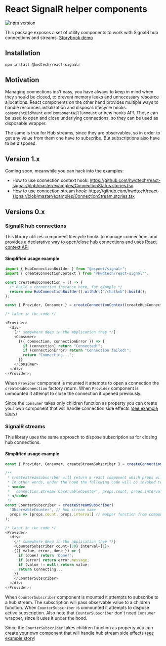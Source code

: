 # React SignalR helper components

[![npm version](https://badge.fury.io/js/%40hwdtech%2Freact-signalr.svg)](https://badge.fury.io/js/%40hwdtech%2Freact-signalr)

This package exposes a set of utility components to work with SignalR hub connections and streams. [Storybook demo](https://hwdtech.github.io/react-signalr)

## Installation

```bash
npm install @hwdtech/react-signalr
```

## Motivation

Managing connections ins't easy, you have always to keep in mind when they should be closed, to prevent memory leaks and unnecessary resource allocations. React components on the other hand provides multiple ways to handle resources initialization and disposal: lifecycle hooks: `componentDidMount` and `componentWillUnmount` or new hooks API. These can be used to open and close underlying connections, so they can be used as disposable wrapper.

The same is true for Hub streams, since they are observables, so in order to get any value from them one have to subscribe. But subscriptions also have to be disposed.

## Version 1.x

Coming soon, meanwhile you can hack into the examples:

- How to use connection context hook: https://github.com/hwdtech/react-signalr/blob/master/examples/ConnectionStatus.stories.tsx
- How to use connection stream hook: https://github.com/hwdtech/react-signalr/blob/master/examples/ConnectionStream.stories.tsx


## Versions 0.x

### SignalR hub connections

This library utilizes component lifecycle hooks to manage connections and provides a declarative way to open/close hub connections and uses [React context API](https://reactjs.org/docs/context.html)

#### Simplified usage example

```js
import { HubConnectionBuilder } from "@aspnet/signalr";
import { createConnectionContext } from "@hwdtech/react-signalr";

const createHubConnection = () => {
  /* build a connection instance here, for example */
  return new HubConnectionBuilder().withUrl("/chathub").build();
};

const { Provider, Consumer } = createConnectionContext(createHubConnection);

/* later in the code */

<Provider>
  <div>
    {/* somewhere deep in the application tree */}
    <Consumer>
      {({ connection, connectionError }) => {
        if (connection) return "Connected!";
        if (connectionError) return "Connection failed!";
        return "Connecting...";
      }}
    </Consumer>
  </div>
</Provider>;
```

When `Provider` component is mounted it attempts to open a connection the `createHubConnection` factory return. When `Provider` component is unmounted it attempt to close the connection it opened previously.

Since the `Consumer` takes only children function as property you can create your own component that will handle connection side effects ([see example story](https://hwdtech.github.io/react-signalr/?selectedKind=createConnectionContext&selectedStory=Stream%20subscription%20w%2F%20side%20effects))

### SignalR streams

This library uses the same approach to dispose subscription as for closing hub connections.

#### Simplified usage example

```js
const { Provider, Consumer, createStreamSubscriber } = createConnectionContext(createHubConnection);

/**
 * createStreamSubscriber will return a react component which props will be mapped to a stream arguments.
 * In other words, under the hood the following code will be invoked to setup a stream:
 * <code>
 *   connection.stream('ObservableCounter', props.count, props.interval);
 * </code>
 */
const CounterSubscriber = createStreamSubscriber(
  'ObservableCounter', // hub stream name
  props => [props.count, props.interval] // mapper function from component props to hub stream arguments
);

/* later in the code */
<Provider>
  <div>
	{/* somewhere deep in the application tree */}
    <CounterSubscriber count={10} interval={1}>
    {({ value, error, done }) => {
	  if (done) return 'Done!';
      if (error) return error.message;
      if (value != null) return value;
      return Connecting...
    }}
    </CounterSubscriber>
  </div>
</Provider>;
```

When `CounterSubscriber` component is mounted it attempts to subscribe to a hub stream. The subscription will pass observable value to a children function. When `CounterSubscriber` is unmounted it attempts to dispose active subscription. Also note that `CounterSubscriber` don't need `Consumer` wrapper, since it uses it under the hood.

Since the `CounterSubscriber` takes children function as property you can create your own component that will handle hub stream side effects ([see example story](https://hwdtech.github.io/react-signalr/?selectedKind=createConnectionContext&selectedStory=Stream%20subscription%20w%2F%20side%20effects))
